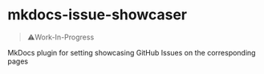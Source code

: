 # mkdocs-issue-showcaser

> ⚠️Work-In-Progress

MkDocs plugin for setting showcasing GitHub Issues on the corresponding pages

